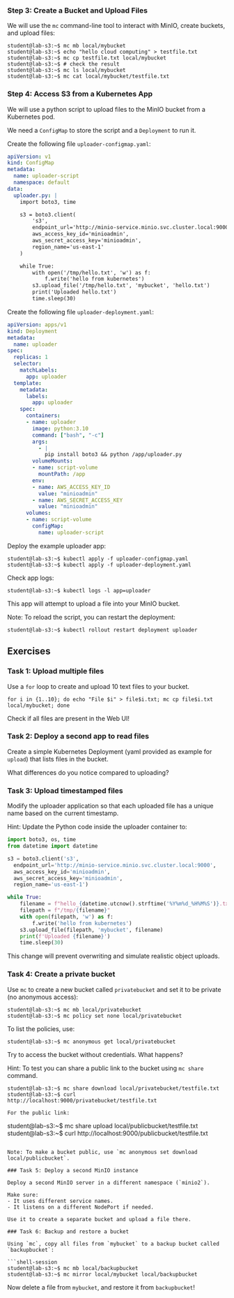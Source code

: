 ### Step 3: Create a Bucket and Upload Files

We will use the `mc` command-line tool to interact with MinIO, create buckets, and upload files:

```shell-session
student@lab-s3:~$ mc mb local/mybucket
student@lab-s3:~$ echo "hello cloud computing" > testfile.txt
student@lab-s3:~$ mc cp testfile.txt local/mybucket
student@lab-s3:~$ # check the result
student@lab-s3:~$ mc ls local/mybucket
student@lab-s3:~$ mc cat local/mybucket/testfile.txt
```

### Step 4: Access S3 from a Kubernetes App

We will use a python script to upload files to the MinIO bucket from a Kubernetes pod.

We need a `ConfigMap` to store the script and a `Deployment` to run it.

Create the following file `uploader-configmap.yaml`:

```yaml
apiVersion: v1
kind: ConfigMap
metadata:
  name: uploader-script
  namespace: default
data:
  uploader.py: |
    import boto3, time

    s3 = boto3.client(
        's3',
        endpoint_url='http://minio-service.minio.svc.cluster.local:9000',
        aws_access_key_id='minioadmin',
        aws_secret_access_key='minioadmin',
        region_name='us-east-1'
    )

    while True:
        with open('/tmp/hello.txt', 'w') as f:
            f.write('hello from kubernetes')
        s3.upload_file('/tmp/hello.txt', 'mybucket', 'hello.txt')
        print('Uploaded hello.txt')
        time.sleep(30)
```

Create the following file `uploader-deployment.yaml`:

```yaml
apiVersion: apps/v1
kind: Deployment
metadata:
  name: uploader
spec:
  replicas: 1
  selector:
    matchLabels:
      app: uploader
  template:
    metadata:
      labels:
        app: uploader
    spec:
      containers:
      - name: uploader
        image: python:3.10
        command: ["bash", "-c"]
        args:
          - |
            pip install boto3 && python /app/uploader.py
        volumeMounts:
        - name: script-volume
          mountPath: /app
        env:
        - name: AWS_ACCESS_KEY_ID
          value: "minioadmin"
        - name: AWS_SECRET_ACCESS_KEY
          value: "minioadmin"
      volumes:
      - name: script-volume
        configMap:
          name: uploader-script
```

Deploy the example uploader app:

```shell-session
student@lab-s3:~$ kubectl apply -f uploader-configmap.yaml
student@lab-s3:~$ kubectl apply -f uploader-deployment.yaml
```

Check app logs:

```shell-session
student@lab-s3:~$ kubectl logs -l app=uploader
```

This app will attempt to upload a file into your MinIO bucket.

Note: To reload the script, you can restart the deployment:

```shell-session
student@lab-s3:~$ kubectl rollout restart deployment uploader
```

## Exercises

### Task 1: Upload multiple files

Use a `for` loop to create and upload 10 text files to your bucket.

```shell-session
for i in {1..10}; do echo "File $i" > file$i.txt; mc cp file$i.txt local/mybucket; done
```

Check if all files are present in the Web UI!

### Task 2: Deploy a second app to read files

Create a simple Kubernetes Deployment (yaml provided as example for `upload`) that lists files in the bucket.

What differences do you notice compared to uploading?

### Task 3: Upload timestamped files

Modify the uploader application so that each uploaded file has a unique name based on the current timestamp.

Hint: Update the Python code inside the uploader container to:

```python
import boto3, os, time
from datetime import datetime

s3 = boto3.client('s3',
  endpoint_url='http://minio-service.minio.svc.cluster.local:9000',
  aws_access_key_id='minioadmin',
  aws_secret_access_key='minioadmin',
  region_name='us-east-1')

while True:
    filename = f"hello_{datetime.utcnow().strftime('%Y%m%d_%H%M%S')}.txt"
    filepath = f"/tmp/{filename}"
    with open(filepath, 'w') as f:
        f.write('hello from kubernetes')
    s3.upload_file(filepath, 'mybucket', filename)
    print(f'Uploaded {filename}')
    time.sleep(30)
```

This change will prevent overwriting and simulate realistic object uploads.

### Task 4: Create a private bucket

Use `mc` to create a new bucket called `privatebucket` and set it to be private (no anonymous access):

```shell-session
student@lab-s3:~$ mc mb local/privatebucket
student@lab-s3:~$ mc policy set none local/privatebucket
```

To list the policies, use:

```shell-session
student@lab-s3:~$ mc anonymous get local/privatebucket

```
Try to access the bucket without credentials. What happens?

Hint: To test you can share a public link to the bucket using `mc share` command.

```shell-session
student@lab-s3:~$ mc share download local/privatebucket/testfile.txt
student@lab-s3:~$ curl http://localhost:9000/privatebucket/testfile.txt

For the public link:
```
student@lab-s3:~$ mc share upload local/publicbucket/testfile.txt
student@lab-s3:~$ curl http://localhost:9000/publicbucket/testfile.txt
```

Note: To make a bucket public, use `mc anonymous set download local/publicbucket`.

### Task 5: Deploy a second MinIO instance

Deploy a second MinIO server in a different namespace (`minio2`).

Make sure:
- It uses different service names.
- It listens on a different NodePort if needed.

Use it to create a separate bucket and upload a file there.

### Task 6: Backup and restore a bucket

Using `mc`, copy all files from `mybucket` to a backup bucket called `backupbucket`:

```shell-session
student@lab-s3:~$ mc mb local/backupbucket
student@lab-s3:~$ mc mirror local/mybucket local/backupbucket
```

Now delete a file from `mybucket`, and restore it from `backupbucket`!
